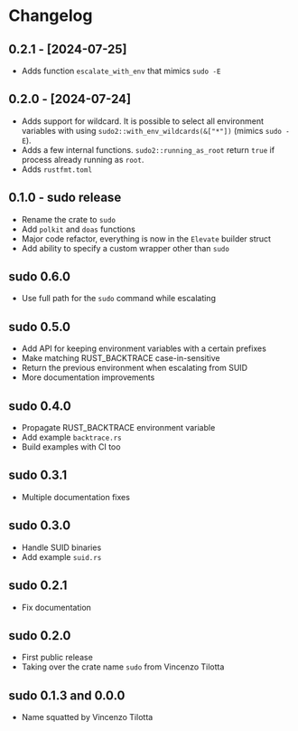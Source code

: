 # Changelog

## 0.2.1 - [2024-07-25]

- Adds function `escalate_with_env` that mimics `sudo -E`

## 0.2.0 - [2024-07-24]

- Adds support for wildcard. It is possible to select all environment variables
  with using `sudo2::with_env_wildcards(&["*"])` (mimics `sudo -E`).
- Adds a few internal functions. `sudo2::running_as_root` return `true` if
  process already running as `root`.
- Adds `rustfmt.toml`

## 0.1.0 - sudo release

- Rename the crate to `sudo`
- Add `polkit` and `doas` functions
- Major code refactor, everything is now in the `Elevate` builder struct
- Add ability to specify a custom wrapper other than `sudo`

## sudo 0.6.0

- Use full path for the `sudo` command while escalating

## sudo 0.5.0

- Add API for keeping environment variables with a certain prefixes
- Make matching RUST_BACKTRACE case-in-sensitive
- Return the previous environment when escalating from SUID
- More documentation improvements

## sudo 0.4.0

- Propagate RUST_BACKTRACE environment variable
- Add example `backtrace.rs`
- Build examples with CI too

## sudo 0.3.1

- Multiple documentation fixes

## sudo 0.3.0

- Handle SUID binaries
- Add example `suid.rs`

## sudo 0.2.1

- Fix documentation

## sudo 0.2.0

- First public release
- Taking over the crate name `sudo` from Vincenzo Tilotta

## sudo 0.1.3 and 0.0.0

- Name squatted by Vincenzo Tilotta

